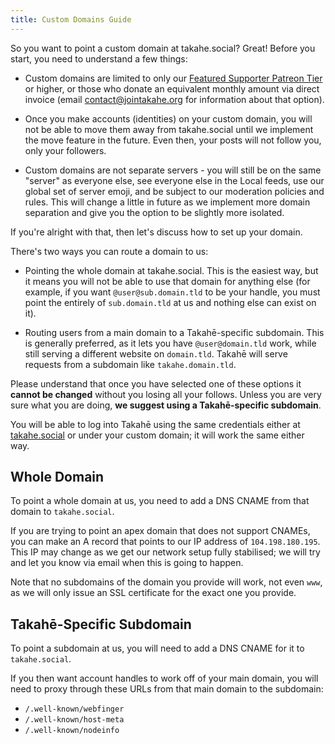 ```yaml
---
title: Custom Domains Guide
---
```


So you want to point a custom domain at takahe.social? Great! Before you start,
you need to understand a few things:

* Custom domains are limited to only our [Featured Supporter Patreon Tier](https://www.patreon.com/takahe)
  or higher, or those who donate an equivalent monthly amount via direct
  invoice (email contact@jointakahe.org for information about that option).

* Once you make accounts (identities) on your custom domain, you will not be
  able to move them away from takahe.social until we implement the move
  feature in the future. Even then, your posts will not follow you, only
  your followers.

* Custom domains are not separate servers - you will still be on the same
  "server" as everyone else, see everyone else in the Local feeds, use our
  global set of server emoji, and be subject to our moderation policies and
  rules. This will change a little in future as we implement more domain
  separation and give you the option to be slightly more isolated.

If you're alright with that, then let's discuss how to set up your domain.

There's two ways you can route a domain to us:

* Pointing the whole domain at takahe.social. This is the easiest way, but
  it means you will not be able to use that domain for anything else
  (for example, if you want `@user@sub.domain.tld` to be your handle, you must
  point the entirely of `sub.domain.tld` at us and nothing else can exist on it).

* Routing users from a main domain to a Takahē-specific subdomain.
  This is generally preferred, as it lets you have `@user@domain.tld` work, while
  still serving a different website on `domain.tld`. Takahē will serve requests
  from a subdomain like `takahe.domain.tld`.

Please understand that once you have selected one of these options it
**cannot be changed** without you losing all your follows. Unless you are very
sure what you are doing, **we suggest using a Takahē-specific subdomain**.

You will be able to log into Takahē using the same credentials either at
[takahe.social](https://takahe.social) or under your custom domain; it will
work the same either way.


## Whole Domain

To point a whole domain at us, you need to add a DNS CNAME from that domain
to `takahe.social`.

If you are trying to point an apex domain that does not
support CNAMEs, you can make an A record that points to our IP address
of `104.198.180.195`. This IP may change as we get our network setup fully
stabilised; we will try and let you know via email when this is going to
happen.

Note that no subdomains of the domain you provide will work, not even `www`,
as we will only issue an SSL certificate for the exact one you provide.


## Takahē-Specific Subdomain

To point a subdomain at us, you will need to add a DNS CNAME for it to
`takahe.social`.

If you then want account handles to work off of your main domain, you will
need to proxy through these URLs from that main domain to the subdomain:

* `/.well-known/webfinger`
* `/.well-known/host-meta`
* `/.well-known/nodeinfo`
